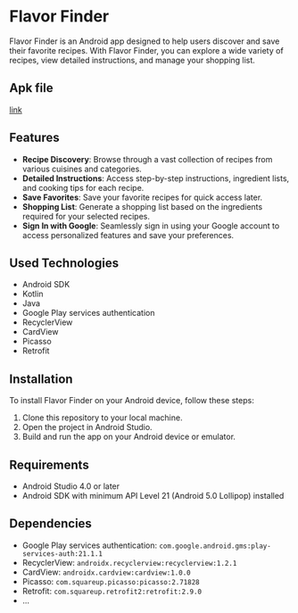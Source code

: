 # Flavor Finder

Flavor Finder is an Android app designed to help users discover and save their favorite recipes. With Flavor Finder, you can explore a wide variety of recipes, view detailed instructions, and manage your shopping list.

## Apk file 
[link](`https://github.com/sunnysagar/Flavor-Finder/blob/master/base.apk`)

## Features

- **Recipe Discovery**: Browse through a vast collection of recipes from various cuisines and categories.
- **Detailed Instructions**: Access step-by-step instructions, ingredient lists, and cooking tips for each recipe.
- **Save Favorites**: Save your favorite recipes for quick access later.
- **Shopping List**: Generate a shopping list based on the ingredients required for your selected recipes.
- **Sign In with Google**: Seamlessly sign in using your Google account to access personalized features and save your preferences.

## Used Technologies

- Android SDK
- Kotlin
- Java
- Google Play services authentication
- RecyclerView
- CardView
- Picasso
- Retrofit
  


## Installation

To install Flavor Finder on your Android device, follow these steps:

1. Clone this repository to your local machine.
2. Open the project in Android Studio.
3. Build and run the app on your Android device or emulator.

## Requirements

- Android Studio 4.0 or later
- Android SDK with minimum API Level 21 (Android 5.0 Lollipop) installed

## Dependencies

- Google Play services authentication: `com.google.android.gms:play-services-auth:21.1.1`
- RecyclerView: `androidx.recyclerview:recyclerview:1.2.1`
- CardView: `androidx.cardview:cardview:1.0.0`
- Picasso: `com.squareup.picasso:picasso:2.71828`
- Retrofit: `com.squareup.retrofit2:retrofit:2.9.0`
- ...

